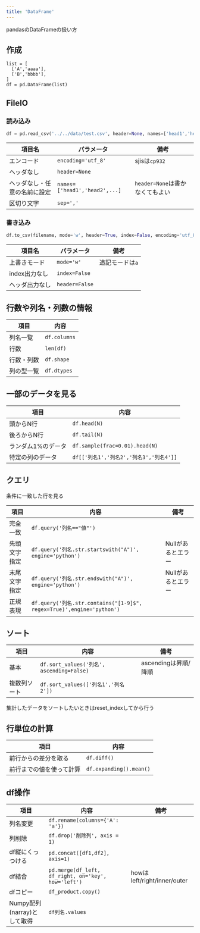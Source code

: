 ```yaml
---
title: 'DataFrame'
---
```

pandasのDataFrameの扱い方

## 作成
```
list = [
  ['A','aaaa'],
  ['B','bbbb'],
]
df = pd.DataFrame(list)
```

## FileIO
### 読み込み

```py
df = pd.read_csv('../../data/test.csv', header=None, names=['head1','head2',...], encoding='utf_8')
```

項目名 | パラメータ | 備考
--- | --- | --- 
エンコード | `encoding='utf_8'` | sjisは`cp932`
ヘッダなし | `header=None` | 
ヘッダなし・任意の名前に設定 | `names=['head1','head2',...]` | `header=None`は書かなくてもよい
区切り文字 | `sep=','` | 

### 書き込み

```py
df.to_csv(filename, mode='w', header=True, index=False, encoding='utf_8')
```

項目名 | パラメータ | 備考
--- | --- | --- 
上書きモード | `mode='w'` | 追記モードは`a`
index出力なし | `index=False` | 
ヘッダ出力なし | `header=False` | 

## 行数や列名・列数の情報
項目 | 内容
--- | --- 
列名一覧 | `df.columns`
行数 | `len(df)`
行数・列数 | `df.shape`
列の型一覧 | `df.dtypes`

## 一部のデータを見る
項目 | 内容
--- | --- 
頭からN行 | `df.head(N)`
後ろからN行 | `df.tail(N)`
ランダム1%のデータ | `df.sample(frac=0.01).head(N)`
特定の列のデータ | `df[['列名1','列名2','列名3','列名4']]`

## クエリ
条件に一致した行を見る

項目 | 内容 | 備考
--- | --- | --- 
完全一致 | `df.query('列名=="値"')` |
先頭文字指定 | `df.query('列名.str.startswith("A")', engine='python')` | Nullがあるとエラー
末尾文字指定 | `df.query('列名.str.endswith("A")', engine='python')` | Nullがあるとエラー
正規表現 | `df.query('列名.str.contains("[1-9]$", regex=True)',engine='python')` |

## ソート

項目 | 内容 | 備考
--- | --- | --- 
基本 | `df.sort_values('列名', ascending=False)` | ascendingは昇順/降順
複数列ソート | `df.sort_values(['列名1','列名2'])` |

集計したデータをソートしたいときはreset_indexしてから行う

## 行単位の計算
項目 | 内容
--- | --- 
前行からの差分を取る | `df.diff()`
前行までの値を使って計算 | `df.expanding().mean()`

## df操作

項目 | 内容 | 備考
--- | --- | --- 
列名変更 | `df.rename(columns={'A': 'a'})` |
列削除 | `df.drop('削除列', axis = 1)` |
df縦にくっつける | `pd.concat([df1,df2], axis=1)` |
df結合 | `pd.merge(df_left, df_right, on='key', how='left')` | howはleft/right/inner/outer
dfコピー | `df_product.copy()` |
Numpy配列(narray)として取得 | `df列名.values` |
